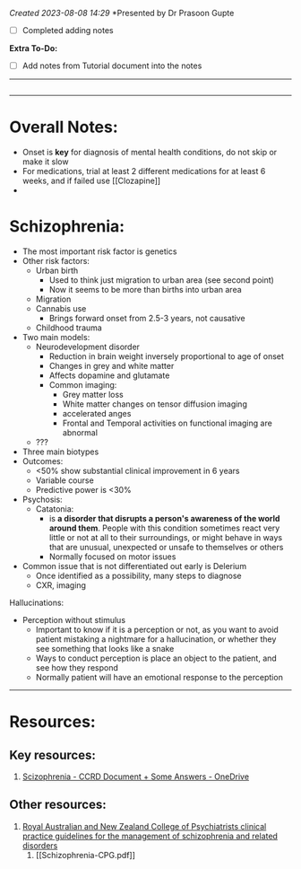 *Created 2023-08-08 14:29*
*Presented by Dr Prasoon Gupte
- [ ] Completed adding notes

**Extra To-Do:**
- [ ] Add notes from Tutorial document into the notes
---
```toc
```
---
# Overall Notes:
- Onset is **key** for diagnosis of mental health conditions, do not skip or make it slow
- For medications, trial at least 2 different medications for at least 6 weeks, and if failed use [[Clozapine]]
- 
# Schizophrenia:
- The most important risk factor is genetics
- Other risk factors:
	- Urban birth
		- Used to think just migration to urban area (see second point)
		- Now it seems to be more than births into urban area
	- Migration
	- Cannabis use
		- Brings forward onset from 2.5-3 years, not causative
	- Childhood trauma
- Two main models:
	- Neurodevelopment disorder
		- Reduction in brain weight inversely proportional to age of onset
		- Changes in grey and white matter
		- Affects dopamine and glutamate
		- Common imaging:
			- Grey matter loss
			- White matter changes on tensor diffusion imaging
			- accelerated anges
			- Frontal and Temporal activities on functional imaging are abnormal
	- ???
- Three main biotypes
- Outcomes:
	- <50% show substantial clinical improvement in 6 years
	- Variable course
	- Predictive power is <30%
- Psychosis:
	- Catatonia:
		- is **a disorder that disrupts a person's awareness of the world around them**. People with this condition sometimes react very little or not at all to their surroundings, or might behave in ways that are unusual, unexpected or unsafe to themselves or others
		- Normally focused on motor issues
- Common issue that is not differentiated out early is Delerium
	- Once identified as a possibility, many steps to diagnose
	- CXR, imaging


Hallucinations:
- Perception without stimulus
	- Important to know if it is a perception or not, as you want to avoid patient mistaking a nightmare for a hallucination, or whether they see something that looks like a snake
	- Ways to conduct perception is place an object to the patient, and see how they respond
	- Normally patient will have an emotional response to the perception

---

# Resources:
## Key resources:
1. [Scizophrenia - CCRD Document + Some Answers - OneDrive](https://1drv.ms/w/s!Avqt1VHL6LRcvLI3oUb7R0Ol9dYEEw)

## Other resources:
1. [Royal Australian and New Zealand College of Psychiatrists clinical practice guidelines for the management of schizophrenia and related disorders](https://www.ranzcp.org/getmedia/da6dfec5-e31f-4d26-951b-dae8b1cdf777/schizophrenia-cpg.pdf)
	1. [[Schizophrenia-CPG.pdf]]